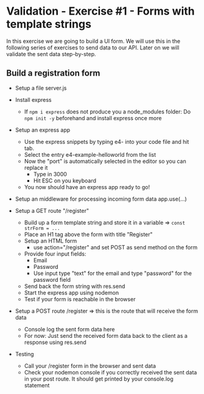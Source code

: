 # Validation - Exercise #1 - Forms with template strings

In this exercise we are going to build a UI form. We will use this in the following series of exercises to send data to our API. Later on we will validate the sent data step-by-step.

## Build a registration form

* Setup a file server.js
* Install express
    * If `npm i express` does not produce you a node_modules folder: Do `npm init -y` beforehand and install express once more 
* Setup an express app
    * Use the express snippets by typing e4- into your code file and hit tab.
    * Select the entry e4-example-helloworld from the list
    * Now the "port" is automatically selected in the editor so you can replace it
        * Type in 3000
        * Hit ESC on you keyboard
    * You now should have an express app ready to go!
* Setup an middleware for processing incoming form data
    app.use(...)
* Setup a GET route "/register"
    * Build up a form template string and store it in a variable 
        => `const strForm = ...`
    * Place an H1 tag above the form with title "Register"
    * Setup an HTML form
        * use action="/register" and set POST as send method on the form
    * Provide four input fields: 
        * Email
        * Password
        * Use input type "text" for the email and type "password" for the password field
    * Send back the form string with res.send
    * Start the express app using nodemon
    * Test if your form is reachable in the browser
    
* Setup a POST route /register
    => this is the route that will receive the form data
    * Console log the sent form data here
    * For now: Just send the received form data back to the client as a response using res.send

* Testing
    * Call your /register form in the browser and sent data
    * Check your nodemon console if you correctly received the sent data in your post route. It should get printed by your console.log statement

